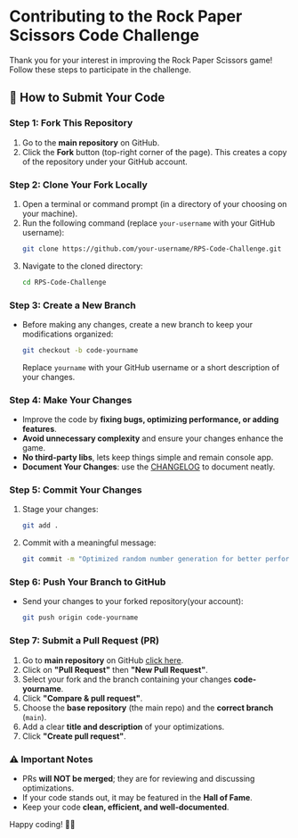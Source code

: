 # Contributing to the Rock Paper Scissors Code Challenge

Thank you for your interest in improving the Rock Paper Scissors game! Follow these steps to participate in the challenge.

## 🚀 How to Submit Your Code

### **Step 1: Fork This Repository**
1. Go to the **main repository** on GitHub.
2. Click the **Fork** button (top-right corner of the page). This creates a copy of the repository under your GitHub account.

### **Step 2: Clone Your Fork Locally**
1. Open a terminal or command prompt (in a directory of your choosing on your machine).
2. Run the following command (replace `your-username` with your GitHub username):
   ```sh
   git clone https://github.com/your-username/RPS-Code-Challenge.git
   ```
3. Navigate to the cloned directory:
   ```sh
   cd RPS-Code-Challenge
   ```

### **Step 3: Create a New Branch**
- Before making any changes, create a new branch to keep your modifications organized:
  ```sh
  git checkout -b code-yourname
  ```
  Replace `yourname` with your GitHub username or a short description of your changes.

### **Step 4: Make Your Changes**
- Improve the code by **fixing bugs, optimizing performance, or adding features**.
- **Avoid unnecessary complexity** and ensure your changes enhance the game.
- **No third-party libs**, lets keep things simple and remain console app.
- **Document Your Changes**: use the [CHANGELOG](./CHANGELOG.md) to document neatly.

### **Step 5: Commit Your Changes**
1. Stage your changes:
   ```sh
   git add .
   ```
2. Commit with a meaningful message:
   ```sh
   git commit -m "Optimized random number generation for better performance"
   ```

### **Step 6: Push Your Branch to GitHub**
- Send your changes to your forked repository(your account):
  ```sh
  git push origin code-yourname
  ```

### **Step 7: Submit a Pull Request (PR)**
1. Go to **main repository** on GitHub [click here](https://github.com/GhostTheEngineer/RPS-Code-Challenge).
2. Click on **"Pull Request"** then **"New Pull Request"**.
3. Select your fork and the branch containing your changes **code-yourname**.
4. Click **"Compare & pull request"**.
5. Choose the **base repository** (the main repo) and the **correct branch** (`main`).
6. Add a clear **title and description** of your optimizations.
7. Click **"Create pull request"**.

### ⚠️ **Important Notes**
- PRs **will NOT be merged**; they are for reviewing and discussing optimizations.
- If your code stands out, it may be featured in the **Hall of Fame**.
- Keep your code **clean, efficient, and well-documented**.

Happy coding! 🚀🔥

